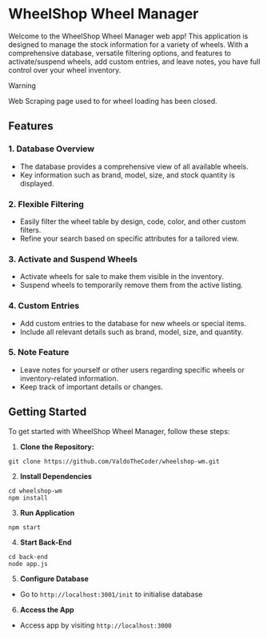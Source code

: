 # WheelShop Wheel Manager

Welcome to the WheelShop Wheel Manager web app! This application is designed to manage the stock information for a variety of wheels. With a comprehensive database, versatile filtering options, and features to activate/suspend wheels, add custom entries, and leave notes, you have full control over your wheel inventory.

> [!WARNING]
> Web Scraping page used to for wheel loading has been closed.

## Features
### 1. Database Overview
- The database provides a comprehensive view of all available wheels.
- Key information such as brand, model, size, and stock quantity is displayed.

### 2. Flexible Filtering
- Easily filter the wheel table by design, code, color, and other custom filters.
- Refine your search based on specific attributes for a tailored view.

### 3. Activate and Suspend Wheels
- Activate wheels for sale to make them visible in the inventory.
- Suspend wheels to temporarily remove them from the active listing.

### 4. Custom Entries
- Add custom entries to the database for new wheels or special items.
- Include all relevant details such as brand, model, size, and quantity.

### 5. Note Feature
- Leave notes for yourself or other users regarding specific wheels or inventory-related information.
- Keep track of important details or changes.

## Getting Started

To get started with WheelShop Wheel Manager, follow these steps:

1. **Clone the Repository:**
```
git clone https://github.com/ValdoTheCoder/wheelshop-wm.git
```
2. **Install Dependencies**
```
cd wheelshop-wm
npm install
```
3. **Run Application**
```
npm start
```
4. **Start Back-End**
```
cd back-end
node app.js
```
5. **Configure Database**
- Go to `http://localhost:3001/init` to initialise database

6. **Access the App**
- Access app by visiting `http://localhost:3000`
